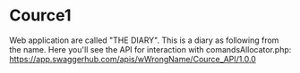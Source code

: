 # Cource1
Web application are called "THE DIARY". This is a diary as following from the name. Here you'll see the API for interaction with comandsAllocator.php: https://app.swaggerhub.com/apis/wWrongName/Cource_API/1.0.0
